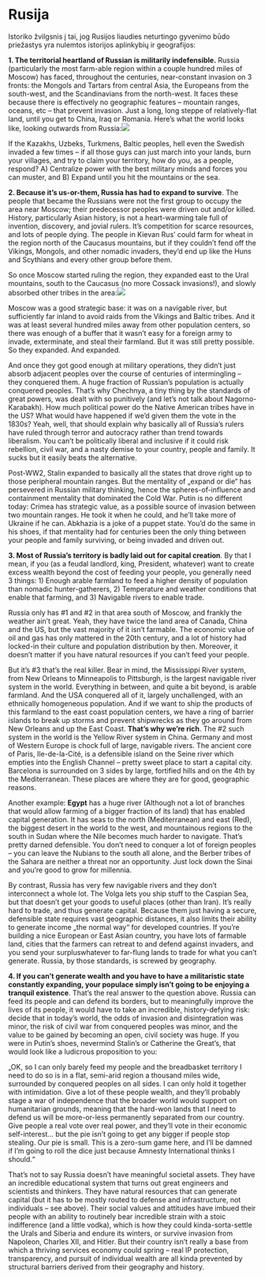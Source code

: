 # Rusija

Istoriko žvilgsnis į tai, jog Rusijos liaudies neturtingo gyvenimo būdo priežastys yra nulemtos istorijos aplinkybių ir geografijos:

**1. The territorial heartland of Russian is militarily indefensible.**  Russia \(particularly the most farm-able region within a couple hundred miles of Moscow\) has faced, throughout the centuries, near-constant invasion on 3 fronts: the Mongols and Tartars from central Asia, the Europeans from the south-west, and the Scandinavians from the north-west. It faces these because there is effectively no geographic features – mountain ranges, oceans, etc – that prevent invasion.  Just a long, long steppe of relatively-flat land, until you get to China, Iraq or Romania.  Here’s what the world looks like, looking outwards from Russia:![](http://qph.is.quoracdn.net/main-qimg-84489d22d52759be6c818adae2405884?convert_to_webp=true)

If the Kazakhs, Uzbeks, Turkmens, Baltic peoples, hell even the Swedish invaded a few times – if all those guys can just march into your lands, burn your villages, and try to claim your territory, how do you, as a people, respond?  A\) Centralize power with the best military minds and forces you can muster, and B\) Expand until you hit the mountains or the sea.

**2. Because it’s us-or-them, Russia has had to expand to survive**.  The people that became the Russians were not the first group to occupy the area near Moscow; their predecessor peoples were driven out and/or killed.  History, particularly Asian history, is not a heart-warming tale full of invention, discovery, and jovial rulers.  It’s competition for scarce resources, and lots of people dying.  The people in Kievan Rus’ could farm for wheat in the region north of the Caucasus mountains, but if they couldn’t fend off the Vikings, Mongols, and other nomadic invaders, they’d end up like the Huns and Scythians and every other group before them.

So once Moscow started ruling the region, they expanded east to the Ural mountains, south to the Caucasus \(no more Cossack invasions!\), and slowly absorbed other tribes in the area:![](http://qph.is.quoracdn.net/main-qimg-6e79ae6e929b2e3a3f0a54e373d14192?convert_to_webp=true)

Moscow was a good strategic base: it was on a navigable river, but sufficiently far inland to avoid raids from the Vikings and Baltic tribes.  And it was at least several hundred miles away from other population centers, so there was enough of a buffer that it wasn’t easy for a foreign army to invade, exterminate, and steal their farmland.  But it was still pretty possible.  So they expanded.  And expanded.

And once they got good enough at military operations, they didn’t just absorb adjacent peoples over the course of centuries of intermingling – they conquered them.  A huge fraction of Russian’s population is actually conquered peoples.  That’s why Chechnya, a tiny thing by the standards of great powers, was dealt with so punitively \(and let’s not talk about Nagorno-Karabakh\).  How much political power do the Native American tribes have in the US?  What would have happened if we’d given them the vote in the 1830s?  Yeah, well, that should explain why basically all of Russia’s rulers have ruled through terror and autocracy rather than trend towards liberalism.  You can’t be politically liberal and inclusive if it could risk rebellion, civil war, and a nasty demise to your country, people and family.  It sucks but it easily beats the alternative.

Post-WW2, Stalin expanded to basically all the states that drove right up to those peripheral mountain ranges.  But the mentality of „expand or die“ has persevered in Russian military thinking, hence the spheres-of-influence and containment mentality that dominated the Cold War.  Putin is no different today: Crimea has strategic value, as a possible source of invasion between two mountain ranges.  He took it when he could, and he’ll take more of Ukraine if he can.  Abkhazia is a joke of a puppet state.  You’d do the same in his shoes, if that mentality had for centuries been the only thing between your people and family surviving, or being invaded and driven out.

**3. Most of Russia’s territory is badly laid out for capital creation**.  By that I mean, if you \(as a feudal landlord, king, President, whatever\) want to create excess wealth beyond the cost of feeding your people, you generally need 3 things: 1\) Enough arable farmland to feed a higher density of population than nomadic hunter-gatherers, 2\) Temperature and weather conditions that enable that farming, and 3\) Navigable rivers to enable trade.

Russia only has \#1 and \#2 in that area south of Moscow, and frankly the weather ain’t great.  Yeah, they have twice the land area of Canada, China and the US, but the vast majority of it isn’t farmable.  The economic value of oil and gas has only mattered in the 20th century, and a lot of history had locked-in their culture and population distribution by then.  Moreover, it doesn’t matter if you have natural resources if you can’t feed your people.

But it’s \#3 that’s the real killer.  Bear in mind, the Mississippi River system, from New Orleans to Minneapolis to Pittsburgh, is the largest navigable river system in the world.  Everything in between, and quite a bit beyond, is arable farmland.  And the USA conquered all of it, largely unchallenged, with an ethnically homogeneous population.  And if we want to ship the products of this farmland to the east coast population centers, we have a ring of barrier islands to break up storms and prevent shipwrecks as they go around from New Orleans and up the East Coast.  **That’s why we’re rich**.  The \#2 such system in the world is the Yellow River system in China.  Germany and most of Western Europe is chock full of large, navigable rivers.  The ancient core of Paris, Ile-de-la-Cité, is a defensible island on the Seine river which empties into the English Channel – pretty sweet place to start a capital city.  Barcelona is surrounded on 3 sides by large, fortified hills and on the 4th by the Mediterranean.  These places are where they are for good, geographic reasons.

Another example: **Egypt** has a huge river \(Although not a lot of branches that would allow farming of a bigger fraction of its land\) that has enabled capital generation.  It has seas to the north \(Mediterranean\) and east \(Red\), the biggest desert in the world to the west, and mountainous regions to the south in Sudan where the Nile becomes much harder to navigate.  That’s pretty darned defensible.  You don’t need to conquer a lot of foreign peoples – you can leave the Nubians to the south all alone, and the Berber tribes of the Sahara are neither a threat nor an opportunity.  Just lock down the Sinai and you’re good to grow for millennia.

By contrast, Russia has very few navigable rivers and they don’t interconnect a whole lot.  The Volga lets you ship stuff to the Caspian Sea, but that doesn’t get your goods to useful places \(other than Iran\).  It’s really hard to trade, and thus generate capital.  Because them just having a secure, defensible state requires vast geographic distances, it also limits their ability to generate income „the normal way“ for developed countries.  If you’re building a nice European or East Asian country, you have lots of farmable land, cities that the farmers can retreat to and defend against invaders, and you send your surpluswhatever to far-flung lands to trade for what you can’t generate.  Russia, by those standards, is screwed by geography.

**4. If you can’t generate wealth and you have to have a militaristic state constantly expanding, your populace simply isn’t going to be enjoying a tranquil existence**.  That’s the real answer to the question above.  Russia can feed its people and can defend its borders, but to meaningfully improve the lives of its people, it would have to take an incredible, history-defying risk: decide that in today’s world, the odds of invasion and disintegration was minor, the risk of civil war from conquered peoples was minor, and the value to be gained by becoming an open, civil society was huge.  If you were in Putin’s shoes, nevermind Stalin’s or Catherine the Great’s, that would look like a ludicrous proposition to you:

„OK, so I can only barely feed my people and the breadbasket territory I need to do so is in a flat, semi-arid region a thousand miles wide, surrounded by conquered peoples on all sides.  I can only hold it together with intimidation.  Give a lot of these people wealth, and they’ll probably stage a war of independence that the broader world would support on humanitarian grounds, meaning that the hard-won lands that I need to defend us will be more-or-less permanently separated from our country.  Give people a real vote over real power, and they’ll vote in their economic self-interest… but the pie isn’t going to get any bigger if people stop stealing.  Our pie is small.  This is a zero-sum game here, and I’ll be damned if I’m going to roll the dice just because Amnesty International thinks I should.“

That’s not to say Russia doesn’t have meaningful societal assets.  They have an incredible educational system that turns out great engineers and scientists and thinkers.  They have natural resources that can generate capital \(but it has to be mostly routed to defense and infrastructure, not individuals – see above\).  Their social values and attitudes have imbued their people with an ability to routinely bear incredible strain with a stoic indifference \(and a little vodka\), which is how they could kinda-sorta-settle the Urals and Siberia and endure its winters, or survive invasion from Napoleon, Charles XII, and Hitler.  But their country isn’t really a base from which a thriving services economy could spring – real IP protection, transparency, and pursuit of individual wealth are all kinda prevented by structural barriers derived from their geography and history.

